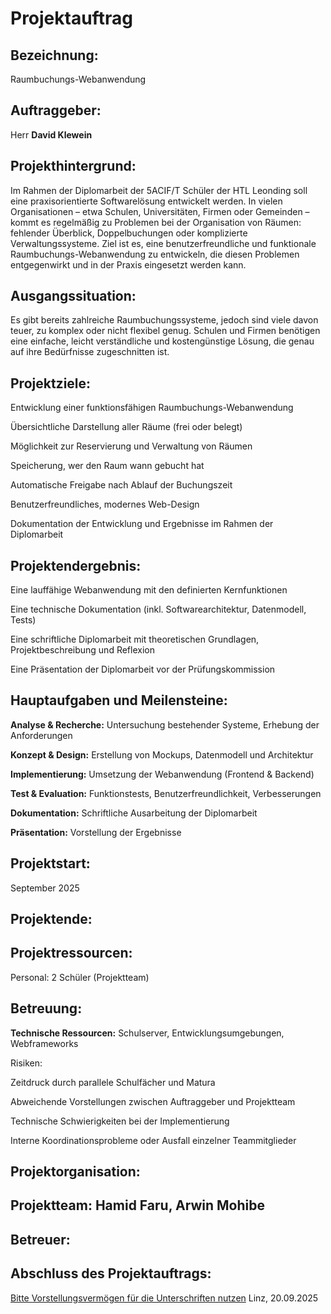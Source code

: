 # Projektauftrag

## Bezeichnung:

Raumbuchungs-Webanwendung

## Auftraggeber:

Herr **David Klewein**

## Projekthintergrund:

Im Rahmen der Diplomarbeit der 5ACIF/T Schüler der HTL Leonding soll eine praxisorientierte Softwarelösung entwickelt werden. In vielen Organisationen – etwa Schulen, Universitäten, Firmen oder Gemeinden – kommt es regelmäßig zu Problemen bei der Organisation von Räumen: fehlender Überblick, Doppelbuchungen oder komplizierte Verwaltungssysteme.
Ziel ist es, eine benutzerfreundliche und funktionale Raumbuchungs-Webanwendung zu entwickeln, die diesen Problemen entgegenwirkt und in der Praxis eingesetzt werden kann.

## Ausgangssituation:

Es gibt bereits zahlreiche Raumbuchungssysteme, jedoch sind viele davon teuer, zu komplex oder nicht flexibel genug. Schulen und Firmen benötigen eine einfache, leicht verständliche und kostengünstige Lösung, die genau auf ihre Bedürfnisse zugeschnitten ist.

## Projektziele:

Entwicklung einer funktionsfähigen Raumbuchungs-Webanwendung

Übersichtliche Darstellung aller Räume (frei oder belegt)

Möglichkeit zur Reservierung und Verwaltung von Räumen

Speicherung, wer den Raum wann gebucht hat

Automatische Freigabe nach Ablauf der Buchungszeit

Benutzerfreundliches, modernes Web-Design

Dokumentation der Entwicklung und Ergebnisse im Rahmen der Diplomarbeit



## Projektendergebnis:

Eine lauffähige Webanwendung mit den definierten Kernfunktionen

Eine technische Dokumentation (inkl. Softwarearchitektur, Datenmodell, Tests)

Eine schriftliche Diplomarbeit mit theoretischen Grundlagen, Projektbeschreibung und Reflexion

Eine Präsentation der Diplomarbeit vor der Prüfungskommission

## Hauptaufgaben und Meilensteine:

**Analyse & Recherche:** Untersuchung bestehender Systeme, Erhebung der Anforderungen

**Konzept & Design:** Erstellung von Mockups, Datenmodell und Architektur

**Implementierung:** Umsetzung der Webanwendung (Frontend & Backend)

**Test & Evaluation:** Funktionstests, Benutzerfreundlichkeit, Verbesserungen

**Dokumentation:** Schriftliche Ausarbeitung der Diplomarbeit

**Präsentation:** Vorstellung der Ergebnisse

## Projektstart:

September 2025

## Projektende:



## Projektressourcen:

Personal: 2 Schüler (Projektteam)

## Betreuung: 




**Technische Ressourcen:** Schulserver, Entwicklungsumgebungen, Webframeworks

Risiken:

Zeitdruck durch parallele Schulfächer und Matura

Abweichende Vorstellungen zwischen Auftraggeber und Projektteam

Technische Schwierigkeiten bei der Implementierung

Interne Koordinationsprobleme oder Ausfall einzelner Teammitglieder

## Projektorganisation:



## Projektteam:  Hamid Faru, Arwin Mohibe

## Betreuer: 

## Abschluss des Projektauftrags:

<u>Bitte Vorstellungsvermögen für die Unterschriften nutzen</u>
Linz, 20.09.2025
